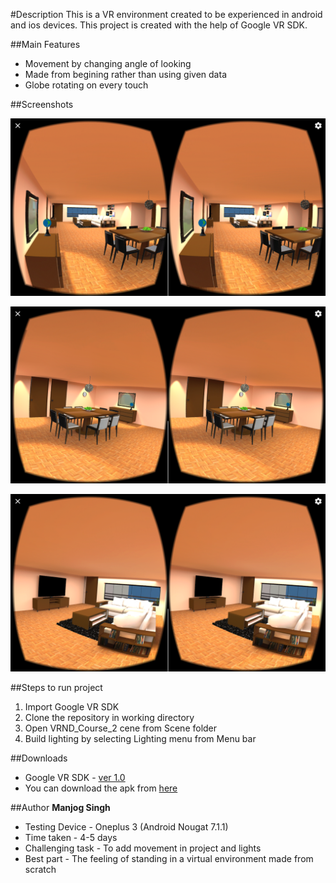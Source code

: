 #Description
This is a VR environment created to be experienced in android and ios devices. This project is created with the help of Google VR SDK.

##Main Features
* Movement by changing angle of looking
* Made from begining rather than using given data
* Globe rotating on every touch

##Screenshots
<p><center><img src ="Screenshots/Screenshot_20170128-135305.png" width="600"></center></p>

<p><center><img src="Screenshots/Screenshot_20170128-135612.png" width="600"></center></p>

<p><center><img src="Screenshots/Screenshot_20170128-135621.png" width="600"></center></p>

##Steps to run project
1. Import Google VR SDK
2. Clone the repository in working directory
3. Open VRND_Course_2 cene from Scene folder
4. Build lighting by selecting Lighting menu from Menu bar

##Downloads
* Google VR SDK - [ver 1.0](https://github.com/googlevr/gvr-unity-sdk/releases/tag/v1.0.0)
* You can download the apk from [here](https://github.com/manjogsingh/VR-Apartment/releases/tag/v1.0.0)

##Author
**Manjog Singh**
* Testing Device - Oneplus 3 (Android Nougat 7.1.1)
* Time taken - 4-5 days
* Challenging task - To add movement in project and lights
* Best part - The feeling of standing in a virtual environment made from scratch
